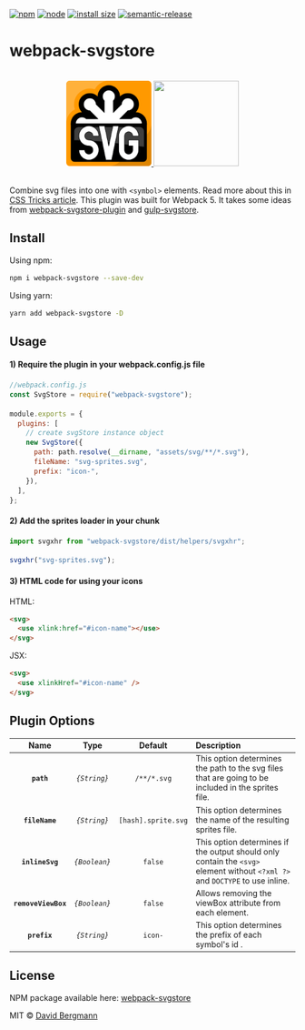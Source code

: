 [![npm][npm]][npm-url]
[![node][node]][node-url]
[![install size][size]][size-url]
[![semantic-release][semantic-release]][semantic-release-url]

# webpack-svgstore

<br/>
<div align="center">
  <a href="http://www.w3.org/Graphics/SVG/">
  <img width="150" height="150" src="./example/static/svg/svg-logo.svg">
  </a>
  <a href="https://webpack.js.org/">
    <img width="150" height="150"
      src="https://webpack.js.org/assets/icon-square-big.svg">
  </a>
</div>
<br/>

Combine svg files into one with `<symbol>` elements. Read more about this in [CSS Tricks article](http://css-tricks.com/svg-symbol-good-choice-icons/). This plugin was built for Webpack 5. It takes some ideas from [webpack-svgstore-plugin](https://github.com/mrsum/webpack-svgstore-plugin) and [gulp-svgstore](https://www.npmjs.com/package/gulp-svgstore).

## Install

Using npm:

```bash
npm i webpack-svgstore --save-dev
```

Using yarn:

```bash
yarn add webpack-svgstore -D
```

## Usage

#### 1) Require the plugin in your webpack.config.js file

```javascript
//webpack.config.js
const SvgStore = require("webpack-svgstore");

module.exports = {
  plugins: [
    // create svgStore instance object
    new SvgStore({
      path: path.resolve(__dirname, "assets/svg/**/*.svg"),
      fileName: "svg-sprites.svg",
      prefix: "icon-",
    }),
  ],
};
```

#### 2) Add the sprites loader in your chunk

```javascript
import svgxhr from "webpack-svgstore/dist/helpers/svgxhr";

svgxhr("svg-sprites.svg");
```

#### 3) HTML code for using your icons

HTML:

```html
<svg>
  <use xlink:href="#icon-name"></use>
</svg>
```

JSX:

```html
<svg>
  <use xlinkHref="#icon-name" />
</svg>
```

## Plugin Options

|        Name         |     Type      |       Default       | Description                                                                                                                  |
| :-----------------: | :-----------: | :-----------------: | :--------------------------------------------------------------------------------------------------------------------------- |
|     **`path`**      | _`{String}`_  |     `/**/*.svg`     | This option determines the path to the svg files that are going to be included in the sprites file.                          |
|   **`fileName`**    | _`{String}`_  | `[hash].sprite.svg` | This option determines the name of the resulting sprites file.                                                               |
|   **`inlineSvg`**   | _`{Boolean}`_ |       `false`       | This option determines if the output should only contain the `<svg>` element without `<?xml ?>` and `DOCTYPE` to use inline. |
| **`removeViewBox`** | _`{Boolean}`_ |       `false`       | Allows removing the viewBox attribute from each element.                                                                     |
|    **`prefix`**     | _`{String}`_  |       `icon-`       | This option determines the prefix of each symbol's id .                                                                      |

## License

NPM package available here: [webpack-svgstore](https://www.npmjs.com/package/webpack-svgstore)

MIT © [David Bergmann](http://davidbergmann.com/)

[npm]: https://img.shields.io/npm/v/webpack-svgstore.svg
[npm-url]: https://npmjs.com/package/webpack-svgstore
[node]: https://img.shields.io/node/v/webpack-svgstore.svg
[node-url]: https://nodejs.org
[size]: https://packagephobia.now.sh/badge?p=webpack-svgstore
[size-url]: https://packagephobia.now.sh/result?p=webpack-svgstore
[semantic-release]: https://img.shields.io/badge/%20%20%F0%9F%93%A6%F0%9F%9A%80-semantic--release-e10079.svg
[semantic-release-url]: https://github.com/semantic-release/semantic-release
